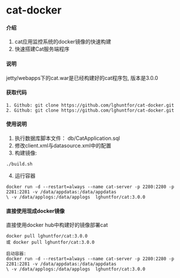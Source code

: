 # cat-docker

#### 介绍
1. cat应用监控系统的docker镜像的快速构建   
2. 快速搭建Cat服务端程序

#### 说明
jetty/webapps下的cat.war是已经构建好的cat程序包, 版本是3.0.0

#### 获取代码

```
1. Github: git clone https://github.com/lghuntfor/cat-docker.git
2. Github: git clone https://github.com/lghuntfor/cat-docker.git
```


#### 使用说明 

1. 执行数据库脚本文件： db/CatApplication.sql
2. 修改client.xml与datasource.xml中的配置
3. 构建镜像:
```
./build.sh
```
4. 运行容器
```
docker run -d --restart=always --name cat-server -p 2280:2280 -p 2281:2281 -v /data/appdatas:/data/appdatas 
\ -v /data/applogs:/data/applogs  lghuntfor/cat:3.0.0
```


#### 直接使用现成docker镜像
直接使用docker hub中构建好的镜像部署cat

```
docker pull lghuntfor/cat:3.0.0
或 docker pull lghuntfor/cat:3.0.0

启动容器: 
docker run -d --restart=always --name cat-server -p 2280:2280 -p 2281:2281 -v /data/appdatas:/data/appdatas 
\ -v /data/applogs:/data/applogs  lghuntfor/cat:3.0.0